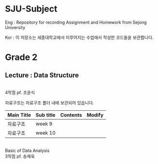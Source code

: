 # SJU-Subject <br>
Eng : Repository for recording Assignment and Homework from Sejong University <br>

Kor : 이 저장소는 세종대학교에서 이루어지는 수업에서 작성한 코드들을 보관합니다.


<h1>Grade 2</h1>
<h2>Lecture : Data Structure</h2> <br>
4학점  pf. 조윤식 <br>

자료구조는 자료구조 폴더 내에 보관되어 있습니다.<br>

| Main Title | Sub title | Contents | Modify |
|:--------|:--------|:--------|:---------|
| 자료구조 | week 9  |   | |
| 자료구조 | week 10 |   | |

<br>
Basic of Data Analysis <br>
3학점  pf. 송재욱



